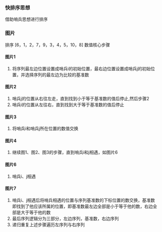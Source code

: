 ### 快排序思想
借助哨兵思想进行排序
### 图片
排序 [6，1，2，7，9，3，4，5，10，8] 数值核心步骤

#### 图片1
1. 将序列最左边位置设置成哨兵i的初始位置，最右边位置设置成哨兵j的初始位置，并选择序列的最左边为比较的基准数
#### 图片2
1. 哨兵j的位置从右往左走，直到找到小于等于基准数的值后停止,然后步骤2
2. 哨兵i的位置从左往右，直到找到大于等于基准数的值后停止
#### 图片3
1. 将哨兵i和哨兵j所在位置的数值交换
#### 图片4
1. 继续图1、图2、图3的步骤，直到哨兵i和j相遇，如图片6
#### 图片6
1. 哨兵i、j相遇
#### 图片7
1. 哨兵i、j相遇后将哨兵相遇的位置与序列基准数的下标位置的数交换，基准数即找到了他应该所属的位置，即基准数最左边全部是小于等于他的数，右边全部是大于等于他的数
2. 最后序列逻辑分为三部分，左边序列，基准数，右边序列
3. 递归重复上述步骤遍历左序列与右序列